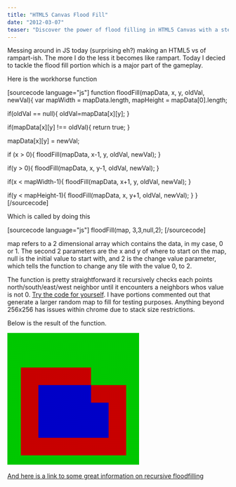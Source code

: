 ```yaml
---
title: "HTML5 Canvas Flood Fill"
date: "2012-03-07"
teaser: "Discover the power of flood filling in HTML5 Canvas with a step-by-step guide. Learn how to implement a workhorse function that recursively checks neighboring points to fill areas with a new value. Try the code yourself and explore the possibilities of this essential gameplay mechanic."
---
```


Messing around in JS today (surprising eh?) making an HTML5 vs of rampart-ish. The more I do the less it becomes like rampart. Today I decied to tackle the flood fill portion which is a major part of the gameplay.

Here is the workhorse function

\[sourcecode language="js"\] function floodFill(mapData, x, y, oldVal, newVal){ var mapWidth = mapData.length, mapHeight = mapData\[0\].length;

if(oldVal == null){ oldVal=mapData\[x\]\[y\]; }

if(mapData\[x\]\[y\] !== oldVal){ return true; }

mapData\[x\]\[y\] = newVal;

if (x > 0){ floodFill(mapData, x-1, y, oldVal, newVal); }

if(y > 0){ floodFill(mapData, x, y-1, oldVal, newVal); }

if(x < mapWidth-1){ floodFill(mapData, x+1, y, oldVal, newVal); }

if(y < mapHeight-1){ floodFill(mapData, x, y+1, oldVal, newVal); } } \[/sourcecode\]

Which is called by doing this

\[sourcecode language="js"\] floodFill(map, 3,3,null,2); \[/sourcecode\]

map refers to a 2 dimensional array which contains the data, in my case, 0 or 1. The second 2 parameters are the x and y of where to start on the map, null is the initial value to start with, and 2 is the change value parameter, which tells the function to change any tile with the value 0, to 2.

The function is pretty straightforward it recursively checks each points north/south/east/west neighbor until it encounters a neighbors whos value is not 0. [Try the code for yourself](http://jsfiddle.net/loktar/ZLw9m/). I have portions commented out that generate a larger random map to fill for testing purposes. Anything beyond 256x256 has issues within chrome due to stack size restrictions.

Below is the result of the function.

[![](images/filled-300x300.png "Flood Fill")](http://www.somethinghitme.com/wp-content/uploads/2012/03/filled.png)

[And here is a link to some great information on recursive floodfilling](http://inventwithpython.com/blog/2011/08/11/recursion-explained-with-the-flood-fill-algorithm-and-zombies-and-cats/)
